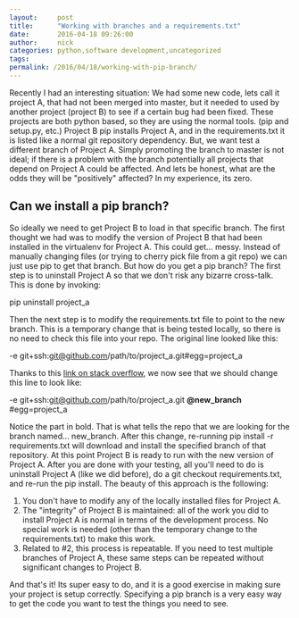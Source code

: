 ```yaml
---
layout:     post
title:      "Working with branches and a requirements.txt"
date:       2016-04-18 09:26:00
author:     nick
categories: python,software development,uncategorized
tags:  
permalink: /2016/04/18/working-with-pip-branch/
---
```

Recently I had an interesting situation: We had some new code, lets call it project A, that had not been merged into master, but it needed to used by another project (project B) to see if a certain bug had been fixed. These projects are both python based, so they are using the normal tools. (pip and setup.py, etc.) Project B pip installs Project A, and in the requirements.txt it is listed like a normal git repository dependency. But, we want test a different branch of Project A. Simply promoting the branch to master is not ideal; if there is a problem with the branch potentially all projects that depend on Project A could be affected. And lets be honest, what are the odds they will be "positively" affected? In my experience, its zero. 

## Can we install a pip branch?

So ideally we need to get Project B to load in that specific branch. The first thought we had was to modify the version of Project B that had been installed in the virtualenv for Project A. This could get... messy. Instead of manually changing files (or trying to cherry pick file from a git repo) we can just use pip to get that branch. But how do you get a pip branch? The first step is to uninstall Project A so that we don't risk any bizarre cross-talk. This is done by invoking: 

pip uninstall project_a

Then the next step is to modify the requirements.txt file to point to the new branch. This is a temporary change that is being tested locally, so there is no need to check this file into your repo. The original line looked like this: 

-e git+ssh:git@github.com/path/to/project_a.git#egg=project_a

Thanks to this [link on stack overflow](https://stackoverflow.com/questions/20101834/pip-install-from-github-repo-branch), we now see that we should change this line to look like: 

-e git+ssh:git@github.com/path/to/project_a.git **@new_branch** #egg=project_a

Notice the part in bold. That is what tells the repo that we are looking for the branch named... new_branch. After this change, re-running pip install -r requirements.txt will download and install the specified branch of that repository. At this point Project B is ready to run with the new version of Project A. After you are done with your testing, all you'll need to do is uninstall Project A (like we did before), do a git checkout requirements.txt, and re-run the pip install. The beauty of this approach is the following: 

  1. You don't have to modify any of the locally installed files for Project A.
  2. The "integrity" of Project B is maintained: all of the work you did to install Project A is normal in terms of the development process. No special work is needed (other than the temporary change to the requirements.txt) to make this work.
  3. Related to #2, this process is repeatable. If you need to test multiple branches of Project A, these same steps can be repeated without significant changes to Project B.

And that's it! Its super easy to do, and it is a good exercise in making sure your project is setup correctly. Specifying a pip branch is a very easy way to get the code you want to test the things you need to see.
